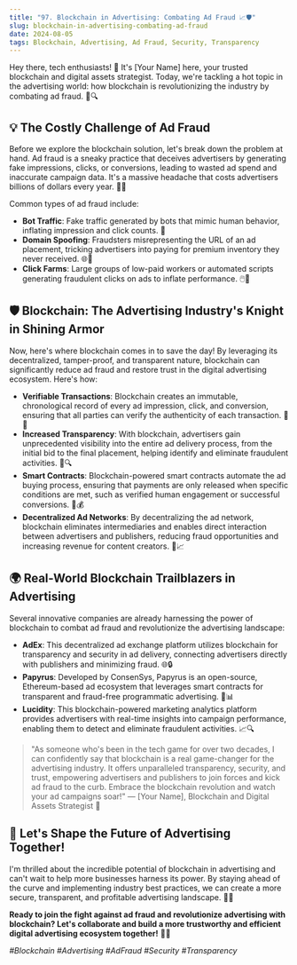 ```yaml
---
title: "97. Blockchain in Advertising: Combating Ad Fraud 📈🛡️"
slug: blockchain-in-advertising-combating-ad-fraud
date: 2024-08-05
tags: Blockchain, Advertising, Ad Fraud, Security, Transparency
---
```


Hey there, tech enthusiasts! 👋 It's [Your Name] here, your trusted blockchain and digital assets strategist. Today, we're tackling a hot topic in the advertising world: how blockchain is revolutionizing the industry by combating ad fraud. 🚀🔍

## 💡 The Costly Challenge of Ad Fraud

Before we explore the blockchain solution, let's break down the problem at hand. Ad fraud is a sneaky practice that deceives advertisers by generating fake impressions, clicks, or conversions, leading to wasted ad spend and inaccurate campaign data. It's a massive headache that costs advertisers billions of dollars every year. 💸😩

Common types of ad fraud include:

- **Bot Traffic**: Fake traffic generated by bots that mimic human behavior, inflating impression and click counts. 🤖
- **Domain Spoofing**: Fraudsters misrepresenting the URL of an ad placement, tricking advertisers into paying for premium inventory they never received. 🌐🔄
- **Click Farms**: Large groups of low-paid workers or automated scripts generating fraudulent clicks on ads to inflate performance. 🖱️👥

## 🛡️ Blockchain: The Advertising Industry's Knight in Shining Armor

Now, here's where blockchain comes in to save the day! By leveraging its decentralized, tamper-proof, and transparent nature, blockchain can significantly reduce ad fraud and restore trust in the digital advertising ecosystem. Here's how:

- **Verifiable Transactions**: Blockchain creates an immutable, chronological record of every ad impression, click, and conversion, ensuring that all parties can verify the authenticity of each transaction. 📜✅
- **Increased Transparency**: With blockchain, advertisers gain unprecedented visibility into the entire ad delivery process, from the initial bid to the final placement, helping identify and eliminate fraudulent activities. 🌟🔍
- **Smart Contracts**: Blockchain-powered smart contracts automate the ad buying process, ensuring that payments are only released when specific conditions are met, such as verified human engagement or successful conversions. 🤖💰
- **Decentralized Ad Networks**: By decentralizing the ad network, blockchain eliminates intermediaries and enables direct interaction between advertisers and publishers, reducing fraud opportunities and increasing revenue for content creators. 🤝📈

## 🌍 Real-World Blockchain Trailblazers in Advertising

Several innovative companies are already harnessing the power of blockchain to combat ad fraud and revolutionize the advertising landscape:

- **AdEx**: This decentralized ad exchange platform utilizes blockchain for transparency and security in ad delivery, connecting advertisers directly with publishers and minimizing fraud. 🌐🔒
- **Papyrus**: Developed by ConsenSys, Papyrus is an open-source, Ethereum-based ad ecosystem that leverages smart contracts for transparent and fraud-free programmatic advertising. 📜📊
- **Lucidity**: This blockchain-powered marketing analytics platform provides advertisers with real-time insights into campaign performance, enabling them to detect and eliminate fraudulent activities. 📈🔍

> "As someone who's been in the tech game for over two decades, I can confidently say that blockchain is a real game-changer for the advertising industry. It offers unparalleled transparency, security, and trust, empowering advertisers and publishers to join forces and kick ad fraud to the curb. Embrace the blockchain revolution and watch your ad campaigns soar!" — [Your Name], Blockchain and Digital Assets Strategist 🚀

## 🎉 Let's Shape the Future of Advertising Together!

I'm thrilled about the incredible potential of blockchain in advertising and can't wait to help more businesses harness its power. By staying ahead of the curve and implementing industry best practices, we can create a more secure, transparent, and profitable advertising landscape. 🙌💡

**Ready to join the fight against ad fraud and revolutionize advertising with blockchain? Let's collaborate and build a more trustworthy and efficient digital advertising ecosystem together!** 🤝✨

*#Blockchain #Advertising #AdFraud #Security #Transparency*
